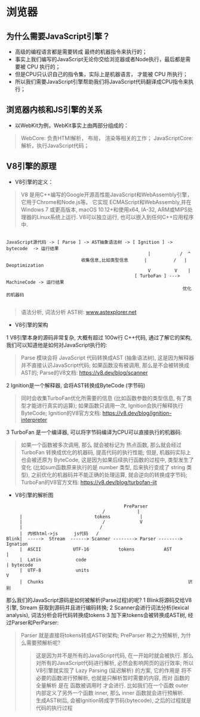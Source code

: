 # 浏览器

## 为什么需要JavaScript引擎？

- 高级的编程语言都是需要转成 最终的机器指令来执行的；
- 事实上我们编写的JavaScript无论你交给浏览器或者Node执行，最后都是需要被 CPU 执行的；
- 但是CPU只认识自己的指令集，实际上是机器语言， 才能被 CPU 所执行；
- 所以我们需要JavaScript引擎帮助我们将JavaScript代码翻译成CPU指令来执行；

## 浏览器内核和JS引擎的关系

- 以WebKit为例，WebKit事实上由两部分组成的：

> WebCore: 负责HTMl解析， 布局， 渲染等相关的工作；
> JavaScriptCore: 解析，执行JavaScript代码；

## V8引擎的原理

- V8引擎的定义：

> V8 是用C++编写的Google开源高性能JavaScript和WebAssembly引擎， 它用于Chrome和Node.js等。
> 它实现 ECMAScript和WebAssembly,并在Windows 7 或更高版本, macOS 10.12+和使用x64, IA-32, ARM或MIPS处理器的Linux系统上运行.
> V8可以独立运行, 也可以嵌入到任何C++应用程序中.

```

JavaScript源代码 -> [ Parse ] -> AST抽象语法树 -> [ Ignition ] -> bytecode  -> 运行结果
                                                     |           /  ^
                            收集信息,比如类型信息      |          /   | Deoptimization
                                                     V         V    |
                                                [ TurboFan ] ---> MachineCode -> 运行结果
                                                                  优化的机器码
                                                 
```

> 语法分析, 词法分析
> AST树: www.astexplorer.net

- V8引擎的架构

1 V8引擎本身的源码非常复杂, 大概有超过 100w行 C++代码, 通过了解它的架构, 我们可以知道他是如何对JavaScript执行的:
> Parse 模块会将 JavaScript 代码转换成AST (抽象语法树), 这是因为解释器并不直接认识JavaScript代码;
> 如果函数没有被调用, 那么是不会被转换成AST的;
> Parse的V8文档: https://v8.dev/blog/scanner

2 Ignition是一个解释器,  会将AST转换成ByteCode (字节码)
> 同时会收集TurboFan优化所需要的信息 (比如函数参数的类型信息, 有了类型才能进行真实的运算);
> 如果函数只调用一次, Ignition会执行解释执行 ByteCode;
> Ignition的V8官方文档: https://v8.dev/blog/ignition-interpreter

3 TurboFan 是一个编译器, 可以将字节码编译为CPU可以直接执行的机器码:
> 如果一个函数被多次调用, 那么 就会被标记为 热点函数, 那么就会经过 TurboFan 转换成优化的机器码, 提高代码的执行性能;
> 但是, 机器码实际上也会被还原为 ByteCode, 这是因为如果后续执行函数的过程中, 类型发生了变化 (比如sum函数原来执行的是 number 类型, 后来执行变成了 string 类型), 之前优化的机器码并不能正确的处理运算, 就会逆向的转换成字节码;
> TurboFan的V8官方文档: https://v8.dev/blog/turbofan-jit

- V8引擎的解析图

```
                                            PreParser
                                    /            |
     |                           tokens           |
     |                              /             V
     |                             /
     |  内核html->js      js代码   /
Blink|  ----->  Stream  ------> Scanner --------> Parser --------> Ignation
     |  ASCII            UTF-16           tokens           AST        |
     |  Latin             code                                        | bytecode
     |  UTF-8             units                                       V
     |  Chunks                                                      识别
```  

那么我们的JavaScript源码是如何被解析(Parse过程)的呢?
1 Blink将源码交给V8引擎, Stream 获取到源码并且进行编码转换;
2 Scanner会进行词法分析(lexical analysis), 词法分析会将代码转换成tokens
3 加下来tokens会被转换成AST树, 经过Parser和PerParser:
> Parser 就是直接将tokens转成AST树架构;
> PreParser 称之为预解析, 为什么需要预解析呢?
>
>> 这是因为并不是所有的JavaScript代码, 在一开始时就会被执行. 那么对所有的JavaScript代码进行解析, 必然会影响网页的运行效率;
>> 所以V8引擎就实现了 Lazy Parsing (延迟解析) 的方案, 它的作用是 将不必要的函数进行预解析, 也就是只解析暂时需要的内容, 而对
>> 函数的全量解析 是在 函数被调用时 才会进行.
>> 比如我们在一个函数 outer 内部定义了另外一个函数 inner, 那么 inner 函数就会进行预解析.  
> 生成AST树后, 会被Ignition转成字节码(bytecode), 之后的过程就是代码的执行过程 

